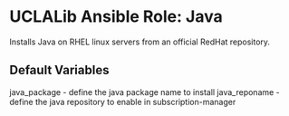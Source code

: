 # UCLALib Ansible Role: Java

Installs Java on RHEL linux servers from an official RedHat repository.

## Default Variables

  java_package - define the java package name to install
  java_reponame - define the java repository to enable in subscription-manager
